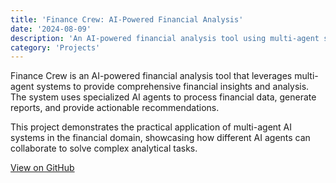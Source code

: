 ```yaml
---
title: 'Finance Crew: AI-Powered Financial Analysis'
date: '2024-08-09'
description: 'An AI-powered financial analysis tool using multi-agent systems'
category: 'Projects'
---
```


Finance Crew is an AI-powered financial analysis tool that leverages multi-agent systems to provide comprehensive financial insights and analysis. The system uses specialized AI agents to process financial data, generate reports, and provide actionable recommendations.

This project demonstrates the practical application of multi-agent AI systems in the financial domain, showcasing how different AI agents can collaborate to solve complex analytical tasks.

[View on GitHub](https://github.com/alexandernodeland/finance-crew)
